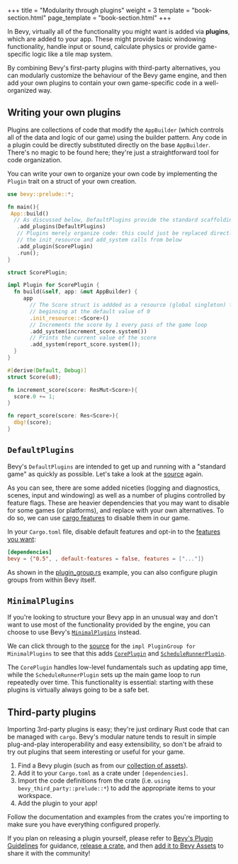 +++
title = "Modularity through plugins"
weight = 3
template = "book-section.html"
page_template = "book-section.html"
+++

In Bevy, virtually all of the functionality you might want is added via **plugins**, which are added to your app.
These might provide basic windowing functionality, handle input or sound, calculate physics or provide game-specific logic like a tile map system.

By combining Bevy's first-party plugins with third-party alternatives, you can modularly customize the behaviour of the Bevy game engine, and then add your own plugins to contain your own game-specific code in a well-organized way.

## Writing your own plugins

Plugins are collections of code that modify the `AppBuilder` (which controls all of the data and logic of our game) using the builder pattern.
Any code in a plugin could be directly substituted directly on the base `AppBuilder`.
There's no magic to be found here; they're just a straightforward tool for code organization.

You can write your own to organize your own code by implementing the `Plugin` trait on a struct of your own creation.

```rust
use bevy::prelude::*;

fn main(){
 App::build()
  // As discussed below, DefaultPlugins provide the standard scaffolding for Bevy games
   .add_plugins(DefaultPlugins)
   // Plugins merely organize code: this could just be replaced directly with 
   // the init_resource and add_system calls from below
   .add_plugin(ScorePlugin)
   .run();
}

struct ScorePlugin;

impl Plugin for ScorePlugin {
  fn build(&self, app: &mut AppBuilder) {
     app
       // The Score struct is addded as a resource (global singleton) to the world, 
       // beginning at the default value of 0
       .init_resource::<Score>()
       // Increments the score by 1 every pass of the game loop
       .add_system(increment_score.system())
       // Prints the current value of the score
       .add_system(report_score.system());
  }
}

#[derive(Default, Debug)]
struct Score(u8);

fn increment_score(score: ResMut<Score>){
  score.0 += 1;
}

fn report_score(score: Res<Score>){
  dbg!(score);
}
```

## `DefaultPlugins`

Bevy's `DefaultPlugins` are intended to get up and running with a "standard game" as quickly as possible. Let's take a look at the [source](https://github.com/bevyengine/bevy/blob/latest/crates/bevy_internal/src/default_plugins.rs) again.

As you can see, there are some added niceties (logging and diagnostics, scenes, input and windowing) as well as a number of plugins controlled by feature flags.
These are heavier dependencies that you may want to disable for some games (or platforms), and replace with your own alternatives.
To do so, we can use [cargo features](https://doc.rust-lang.org/cargo/reference/features.html) to disable them in our game.

In your `Cargo.toml` file, disable default features and opt-in to the [features you want](https://github.com/bevyengine/bevy/blob/main/docs/cargo_features.md):

```toml
[dependencies]
bevy = {"0.5", , default-features = false, features = ["..."]}
```

As shown in the [plugin_group.rs](https://github.com/bevyengine/bevy/blob/latest/examples/app/plugin_group.rs) example, you can also configure plugin groups from within Bevy itself.

## `MinimalPlugins`

If you're looking to structure your Bevy app in an unusual way and don't want to use most of the functionality provided by the engine, you can choose to use  Bevy's [`MinimalPlugins`](https://docs.rs/bevy/latest/bevy/struct.MinimalPlugins.html) instead.

We can click through to the [source]((https://github.com/bevyengine/bevy/blob/latest/crates/bevy_internal/src/default_plugins.rs)) for the `impl PluginGroup for MinimalPlugins` to see that this adds [`CorePlugin`](https://docs.rs/bevy/latest/bevy/core/struct.CorePlugin.html) and [`ScheduleRunnerPlugin`](https://docs.rs/bevy/latest/bevy/app/struct.ScheduleRunnerPlugin.html).

The `CorePlugin` handles low-level fundamentals such as updating app time, while the `ScheduleRunnerPlugin` sets up the main game loop to run repeatedly over time.
This functionality is essential: starting with these plugins is virtually always going to be a safe bet.

## Third-party plugins

Importing 3rd-party plugins is easy; they're just ordinary Rust code that can be managed with `cargo`.
Bevy's modular nature tends to result in simple plug-and-play interoperability and easy extensibility, so don't be afraid to try out plugins that seem interesting or useful for your game.

1. Find a Bevy plugin (such as from our [collection of assets](https://bevyengine.org/assets/)).
2. Add it to your `Cargo.toml` as a crate under `[dependencies]`.
3. Import the code definitions from the crate (i.e. `using bevy_third_party::prelude::*`) to add the appropriate items to your workspace.
4. Add the plugin to your app!

Follow the documentation and examples from the crates you're importing to make sure you have everything configured properly.

If you plan on releasing a plugin yourself, please refer to [Bevy's Plugin Guidelines](https://github.com/bevyengine/bevy/blob/main/docs/plugins_guidelines.md) for guidance, [release a crate](https://doc.rust-lang.org/cargo/reference/publishing.html), and then [add it to Bevy Assets](https://github.com/bevyengine/bevy-assets/) to share it with the community!
